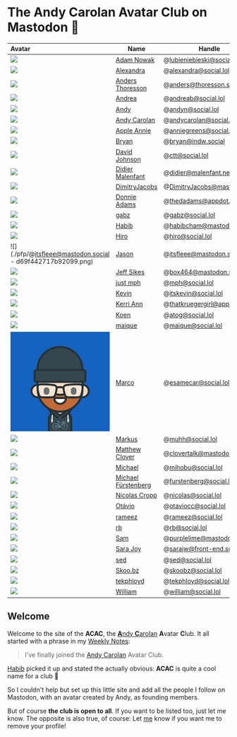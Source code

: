 # The Andy Carolan Avatar Club on Mastodon 🤘

| Avatar                                                      | Name                                                   | Handle                      |
| :---------------------------------------------------------- | ------------------------------------------------------ | --------------------------- |
| ![][lubieniebieski]                                         | [Adam Nowak](https://social.lol/@lubieniebieski)       | @lubieniebieski@social.lol  |
| ![][alexandra]                                              | [Alexandra](https://social.lol/@alexandra)             | @alexandra@social.lol       |
| ![][anders]                                                 | [Anders Thoresson](https://thoresson.social/@anders)   | @anders@thoresson.social    |
| ![][andrea]                                                 | [Andrea](https://social.lol/@andreab)                  | @andreab@social.lol         |
| ![][andyn]                                                  | [Andy](https://social.lol/@andyn)                      | @andyn@social.lol           |
| ![][andycarolan]                                            | [Andy Carolan](https://social.lol/@andycarolan)        | @andycarolan@social.lol     |
| ![][anniegreens]                                            | [Apple Annie](https://social.lol/@anniegreens)         | @anniegreens@social.lol     |
| ![][bryan]                                                  | [Bryan](https://indw.social/@bryan)                    | @bryan@indw.social          |
| ![][ctt]                                                    | [David Johnson](https://social.lol/@ctt)               | @ctt@social.lol             |
| ![][didier]                                                 | [Didier Malenfant](https://malenfant.net/@didier)      | @didier@malenfant.net       |
| ![][dimitry]                                                | [DimitryJacobs](https://mastodon.nl/@DimitryJacobs)    | @DimitryJacobs@mastodon.nl  |
| ![][thedadams]                                              | [Donnie Adams](https://appdot.net/@thedadams)          | @thedadams@appdot.net       |
| ![][gabz]                                                   | [gabz](https://social.lol/@gabz)                       | @gabz@social.lol            |
| ![][habib]                                                  | [Habib](https://mastodon.social/@habibcham)            | @habibcham@mastodon.social  |
| ![][hiro]                                                   | [Hiro](https://social.lol/@hiro)                       | @hiro@social.lol            |
| ![](./pfp/@itsfleee@mastodon.social - d69f442717b92099.png) | [Jason](https://mastodon.social/@itsfleee)             | @itsfleee@mastodon.social   |
| ![][box464]                                                 | [Jeff Sikes](https://mastodon.social/@box464)          | @box464@mastodon.social     |
| ![][mph]                                                    | [just mph](https://social.lol/@mph)                    | @mph@social.lol             |
| ![][itskevin]                                               | [Kevin](https://social.lol/@itskevin)                  | @itskevin@social.lol        |
| ![][thatkruegergirl]                                        | [Kerri Ann](https://appdot.net/@thatkruegergirl)       | @thatkruegergirl@appdot.net |
| ![][atog]                                                   | [Koen](https://social.lol/@atog)                       | @atog@social.lol            |
| ![][maique]                                                 | [maique](https://social.lol/@maique)                   | @maique@social.lol          |
| ![](./pfp/marco.jpg)                                        | [Marco](https://social.lol/@esamecar)                  | @esamecar@social.lol        |
| ![][muhh]                                                   | [Markus](https://social.lol/@muhh)                     | @muhh@social.lol            |
| ![][clovertalk]                                             | [Matthew Clover](https://mastodon.social/@clovertalk)  | @clovertalk@mastodon.social |
| ![][mihobu]                                                 | [Michael](https://social.lol/@mihobu)                  | @mihobu@social.lol          |
| ![][furstenberg]                                            | [Michael Fürstenberg](https://social.lol/@furstenberg) | @furstenberg@social.lol     |
| ![][nicolas]                                                | [Nicolas Cropp](https://social.lol/@nicolas)           | @nicolas@social.lol         |
| ![][otaviocc]                                               | [Otávio](https://social.lol/@otaviocc)                 | @otaviocc@social.lol        |
| ![][rameez]                                                 | [rameez](https://social.lol/@rameez)                   | @rameez@social.lol          |
| ![][rb]                                                     | [rb](https://social.lol/@rb)                           | @rb@social.lol              |
| ![][purplelime]                                             | [Sam](https://mastodon.social/@purplelime)             | @purplelime@mastodon.social |
| ![][sara]                                                   | [Sara Joy](https://front-end.social/@sarajw)           | @sarajw@front-end.social    |
| ![][sed]                                                    | [sed](https://social.lol/@sed)                         | @sed@social.lol             |
| ![][skoobz]                                                 | [Skoo.bz](https://social.lol/@skoobz)                  | @skoobz@social.lol          |
| ![][tekphloyd]                                              | [tekphloyd](https://social.lol/@tekphloyd)             | @tekphloyd@social.lol       |
| ![][william]                                                | [William](https://social.lol/@william)                 | @william@social.lol         |

## Welcome

Welcome to the site of the **ACAC**, the [**A**ndy **C**arolan](https://andycarolan.com/) **A**vatar **C**lub. It all started with a phrase in my [Weekly Notes](https://week.esamecar.net/24): 
 
> I've finally joined the [Andy Carolan](https://social.lol/@andycarolan) Avatar Club.

[Habib](https://social.lol/@habibcham@mastodon.social/110566879996115261) picked it up and stated the actually obvious: **ACAC** is quite a cool name for a club 🤣

So I couldn't help but set up this little site and add all the people I follow on Mastodon, with an avatar created by Andy, as founding members.

But of course **the club is open to all**. If you want to be listed too, just let me know. The opposite is also true, of course: Let [me](https://esamecar.omg.lol) know if you want me to remove your profile!

<a rel="me" href="https://mastodon.social/@acac"></a> <a rel="me" href="https://social.lol/@esamecar"></a>

[alexandra]: https://media.social.lol/accounts/avatars/109/779/067/294/172/527/original/43e9da0aa4cd309c.png
[anders]: https://thoresson.social/system/accounts/avatars/109/420/235/389/505/928/original/0af55d8e1e782345.png
[andrea]: https://media.social.lol/accounts/avatars/109/789/892/022/936/666/original/98dd82476fee7f09.png
[andycarolan]: https://media.social.lol/accounts/avatars/109/381/075/265/447/863/original/76a3984008dc86e2.png
[andyn]: https://media.social.lol/accounts/avatars/108/760/748/212/181/750/original/7470d96dcc3b94a7.jpeg
[anniegreens]: https://media.social.lol/accounts/avatars/109/736/944/131/488/938/original/72b3a053b5a0a03f.png
[atog]: https://media.social.lol/accounts/avatars/110/304/443/905/917/313/original/ef9009c2c2fd3449.jpeg
[box464]: https://files.mastodon.social/accounts/avatars/109/259/207/144/483/733/original/7731027afdcab997.png
[bryan]: https://cdn.masto.host/indwsocial/accounts/avatars/110/580/266/792/374/965/original/cacea0c9aa7c0592.jpeg
[clovertalk]: https://files.mastodon.social/accounts/avatars/000/582/037/original/494e4b17bcb3c4b7.png
[ctt]: https://media.social.lol/accounts/avatars/108/954/321/125/740/129/original/84403a59e48405ed.png
[didier]: https://cdn.masto.host/mastodongamedevplace/accounts/avatars/109/380/881/617/106/122/original/c6a1d561428625e2.png
[dimitry]: https://mastodon.nl/system/accounts/avatars/000/023/790/original/b767c95008c80506.png
[furstenberg]: https://media.social.lol/accounts/avatars/109/292/070/545/845/589/original/78a6f3b0e8b70b91.png
[gabz]: https://media.social.lol/accounts/avatars/108/760/770/273/788/281/original/0c31f9998bf4ff3f.png
[habib]: https://files.mastodon.social/accounts/avatars/109/670/583/684/319/565/original/857e3e8f7f7e8564.png
[hiro]: https://media.social.lol/accounts/avatars/110/313/991/960/773/003/original/b3b3aa06f42b9b13.png
[lubieniebieski]: https://media.social.lol/accounts/avatars/109/714/665/825/852/984/original/6dd6320467f84a9a.png
[itskevin]: https://media.social.lol/accounts/avatars/109/163/261/400/148/859/original/cc6096b6a12be5e2.jpg
[maique]: https://media.social.lol/accounts/avatars/108/742/788/282/960/217/original/5a4106ac88653a34.jpeg
[mihobu]: https://media.social.lol/accounts/avatars/109/619/824/930/798/742/original/c4be256d9cd6a6c8.png
[mph]: https://media.social.lol/accounts/avatars/109/195/238/432/596/200/original/23b4d47286c2a8f0.jpeg
[muhh]: https://media.social.lol/accounts/avatars/108/743/707/390/920/847/original/36a62d14e2c8c983.png
[nicolas]: https://media.social.lol/accounts/avatars/109/641/133/331/377/829/original/2865d928e4c0b8cb.png
[otaviocc]: https://media.social.lol/accounts/avatars/109/580/944/375/344/260/original/d588e0adfce614d5.png
[purplelime]: https://files.mastodon.social/accounts/avatars/109/245/771/360/027/790/original/f39ab22cbd5e7f24.png
[rameez]: https://media.social.lol/accounts/avatars/109/795/733/310/539/902/original/484fc6637a855f4e.png 
[rb]: https://media.social.lol/accounts/avatars/109/183/893/220/853/776/original/f8afc7203b6084c9.png
[sara]: https://media.social.lol/accounts/avatars/109/601/657/094/469/488/original/26e99f5c9a4cb172.jpg
[skoobz]: https://media.social.lol/accounts/avatars/108/753/609/667/705/645/original/c29a5242c8b97f26.jpeg
[sed]: https://media.social.lol/accounts/avatars/109/641/934/728/090/653/original/c6818d1e5f1d8030.png
[tekphloyd]: https://media.social.lol/accounts/avatars/109/269/705/863/044/046/original/38f4d62242bdc29c.jpeg
[thedadams]: https://cdn.masto.host/appdotnet/accounts/avatars/109/545/713/229/607/245/original/1a71668eb91937f7.png
[thatkruegergirl]: https://cdn.masto.host/appdotnet/accounts/avatars/108/194/004/311/697/720/original/956074e0987c082e.png
[william]: https://media.social.lol/accounts/avatars/110/625/401/031/486/117/original/12e316ca2a55d237.png

